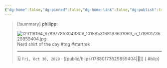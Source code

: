 ```yaml
---
{"dg-home":false,"dg-pinned":false,"dg-home-link":false,"dg-publish":true,"type":"blip","disabled rules":["yaml-title","yaml-title-alias","file-name-heading"],"title":"philipp on instagram @ 2020-10-30","created-date":"2020-10-30T08:59:00","updated-date":"2025-05-02T17:43:07","dg-path":"blips/17880173629859404.md","permalink":"/blips/17880173629859404/","dgPassFrontmatter":true}
---
```


> [!summary] **philipp**:
>
> ![123118194_678977853043809_1015853168193631063_n_17880173629859404.jpg](/img/user/attachments/123118194_678977853043809_1015853168193631063_n_17880173629859404.jpg)
> Nerd shirt of the day #tng #startrek
> - - -
>
> 🗓️ `Fri, Oct 30, 2020` · [[public/blips/17880173629859404\|🔗]]
{ #blip}

